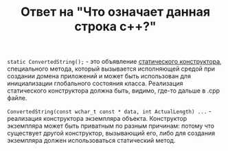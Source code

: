 ﻿---
title: "Ответ на \"Что означает данная строка c++?\""
se.owner.user_id: 240512
se.owner.display_name: "MSDN.WhiteKnight"
se.owner.link: "https://ru.stackoverflow.com/users/240512/msdn-whiteknight"
se.answer_id: 967270
se.question_id: 967268
se.post_type: answer
se.score: 2
se.is_accepted: True
---
<p><code>static ConvertedString();</code> - это объявление <a href="https://docs.microsoft.com/en-us/cpp/dotnet/how-to-define-and-consume-classes-and-structs-cpp-cli?view=vs-2019#BKMK_Static_constructors" rel="nofollow noreferrer">статического конструктора</a>, специального метода, который вызывается исполняющей средой при создании домена приложений и может быть использован для инициализации глобального состояния класса. Реализация статического конструктора должна быть, видимо, где-то дальше в .cpp файле.</p>

<p><code>ConvertedString(const wchar_t const * data, int ActualLength) ...</code> - реализация конструктора экземпляра объекта. Конструктор экземпляра может быть приватным по разным причинам: потому что существует другой конструктор, вызывающий его, либо для создания экземпляра должен использоваться статический метод.</p>
